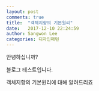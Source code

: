 ```yaml
---
layout: post
comments: true
title:  "객체지향의 기본원리"
date:   2017-12-10 22:24:59
author: Sangwon Lee
categories: 디자인패턴
---
```




안녕하십니까?

블로그 테스트입니다. 



객체지향의 기본원리에 대해 알려드리죠

